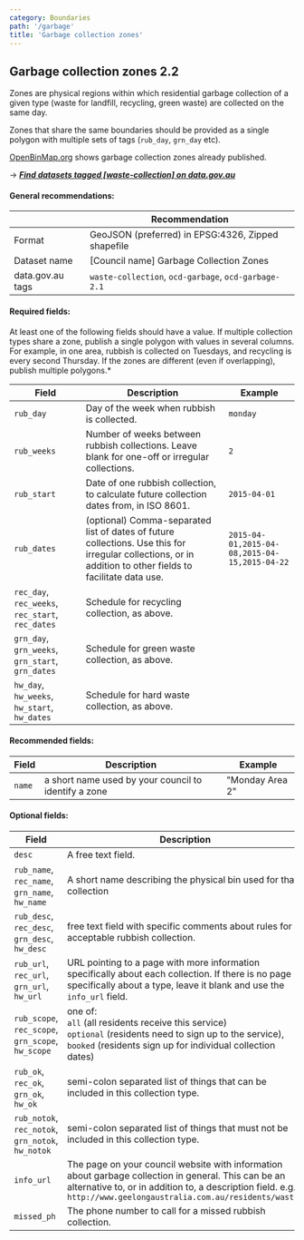 ```yaml
---
category: Boundaries
path: '/garbage'
title: 'Garbage collection zones'
---
```

## Garbage collection zones 2.2

Zones are physical regions within which residential garbage collection of a given type (waste for landfill, recycling, green waste) are collected on the same day.

Zones that share the same boundaries should be provided as a single polygon with multiple sets of tags (`rub_day`, `grn_day` etc).

[OpenBinMap.org](http://openbinmap.org) shows garbage collection zones already published.

&rarr; <i>**[Find datasets tagged \[waste-collection\] on data.gov.au](http://data.gov.au/dataset?sort=extras_harvest_portal+asc%2C+score+desc&q=&tags=waste-collection)**</i>


#### General recommendations:

&nbsp;| Recommendation
------|------------
 Format| GeoJSON (preferred) in EPSG:4326, Zipped shapefile
 Dataset name| [Council name] Garbage Collection Zones
 data.gov.au tags| `waste-collection`, `ocd-garbage`, `ocd-garbage-2.1`

#### Required fields:

At least one of the following fields should have a value. If multiple collection types share a zone, publish a single polygon with values in several columns. For example, in one area, rubbish is collected on Tuesdays, and recycling is every second Thursday. If the zones are different (even if overlapping), publish multiple polygons.*

Field | Description|Example
------|------------|--------
`rub_day`| Day of the week when rubbish is collected.|`monday`
`rub_weeks`| Number of weeks between rubbish collections. Leave blank for one-off or irregular collections. |`2`
 `rub_start`| Date of one rubbish collection, to calculate future collection dates from, in ISO 8601.|`2015-04-01`
 `rub_dates`| (optional) Comma-separated list of dates of future collections. Use this for irregular collections, or in addition to other fields to facilitate data use.|`2015-04-01,2015-04-08,2015-04-15,2015-04-22`
 `rec_day`, `rec_weeks`, `rec_start`, `rec_dates`| Schedule for recycling collection, as above.
 `grn_day`, `grn_weeks`, `grn_start`, `grn_dates`| Schedule for green waste collection, as above.
 `hw_day`, `hw_weeks`, `hw_start`, `hw_dates`| Schedule for hard waste collection, as above.

#### Recommended fields:

Field | Description|Example
------|------------|-------
`name`| a short name used by your council to identify a zone|"Monday Area 2"

#### Optional fields:

Field | Description|Example
------|------------|-------
`desc`| A free text field.
`rub_name`, `rec_name`, `grn_name`, `hw_name`| A short name describing the physical bin used for that collection|`Landfill bin (red lid)`
`rub_desc`, `rec_desc`, `grn_desc`, `hw_desc`| free text field with specific comments about rules for acceptable rubbish collection.|
`rub_url`, `rec_url`, `grn_url`, `hw_url`| URL pointing to a page with more information specifically about each collection. If there is no page specifically about a type, leave it blank and use the `info_url` field.
`rub_scope`, `rec_scope`, `grn_scope`, `hw_scope`| one of:<br/> `all` (all residents receive this service)<br/> `optional` (residents need to sign up to the service),<br/> `booked` (residents sign up for individual collection dates)
`rub_ok`, `rec_ok`, `grn_ok`, `hw_ok`| semi-colon separated list of things that can be included in this collection type.|`Plastic bottles; tin cans`
`rub_notok`, `rec_notok`, `grn_notok`, `hw_notok`| semi-colon separated list of things that must not be included in this collection type.|`Nappies; car batteries`.
`info_url`| The page on your council website with information about garbage collection in general. This can be an alternative to, or in addition to, a description field. e.g. `http://www.geelongaustralia.com.au/residents/waste/`|
`missed_ph`| The phone number to call for a missed rubbish collection.

